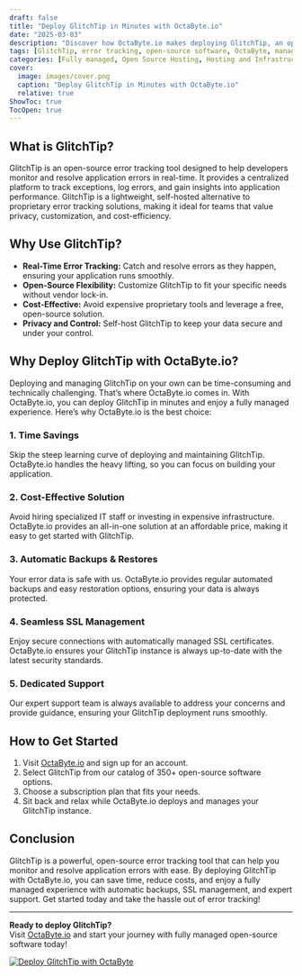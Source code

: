 ```yaml
---
draft: false
title: "Deploy GlitchTip in Minutes with OctaByte.io"
date: "2025-03-03"
description: "Discover how OctaByte.io makes deploying GlitchTip, an open-source error tracking tool, effortless and hassle-free. Save time, reduce costs, and enjoy fully managed services with automatic backups, SSL management, and expert support."
tags: [GlitchTip, error tracking, open-source software, OctaByte, managed services, deploy GlitchTip, error monitoring, cost-effective, automatic backups, SSL management, open-source deployment]
categories: [Fully managed, Open Source Hosting, Hosting and Infrastructure, Monitoring]
cover:
  image: images/cover.png
  caption: "Deploy GlitchTip in Minutes with OctaByte.io"
  relative: true
ShowToc: true
TocOpen: true
---
```



## What is GlitchTip?

GlitchTip is an open-source error tracking tool designed to help developers monitor and resolve application errors in real-time. It provides a centralized platform to track exceptions, log errors, and gain insights into application performance. GlitchTip is a lightweight, self-hosted alternative to proprietary error tracking solutions, making it ideal for teams that value privacy, customization, and cost-efficiency.

## Why Use GlitchTip?

- **Real-Time Error Tracking:** Catch and resolve errors as they happen, ensuring your application runs smoothly.
- **Open-Source Flexibility:** Customize GlitchTip to fit your specific needs without vendor lock-in.
- **Cost-Effective:** Avoid expensive proprietary tools and leverage a free, open-source solution.
- **Privacy and Control:** Self-host GlitchTip to keep your data secure and under your control.

## Why Deploy GlitchTip with OctaByte.io?

Deploying and managing GlitchTip on your own can be time-consuming and technically challenging. That’s where OctaByte.io comes in. With OctaByte.io, you can deploy GlitchTip in minutes and enjoy a fully managed experience. Here’s why OctaByte.io is the best choice:

### 1. **Time Savings**
Skip the steep learning curve of deploying and maintaining GlitchTip. OctaByte.io handles the heavy lifting, so you can focus on building your application.

### 2. **Cost-Effective Solution**
Avoid hiring specialized IT staff or investing in expensive infrastructure. OctaByte.io provides an all-in-one solution at an affordable price, making it easy to get started with GlitchTip.

### 3. **Automatic Backups & Restores**
Your error data is safe with us. OctaByte.io provides regular automated backups and easy restoration options, ensuring your data is always protected.

### 4. **Seamless SSL Management**
Enjoy secure connections with automatically managed SSL certificates. OctaByte.io ensures your GlitchTip instance is always up-to-date with the latest security standards.

### 5. **Dedicated Support**
Our expert support team is always available to address your concerns and provide guidance, ensuring your GlitchTip deployment runs smoothly.

## How to Get Started

1. Visit [OctaByte.io](https://octabyte.io) and sign up for an account.
2. Select GlitchTip from our catalog of 350+ open-source software options.
3. Choose a subscription plan that fits your needs.
4. Sit back and relax while OctaByte.io deploys and manages your GlitchTip instance.

## Conclusion

GlitchTip is a powerful, open-source error tracking tool that can help you monitor and resolve application errors with ease. By deploying GlitchTip with OctaByte.io, you can save time, reduce costs, and enjoy a fully managed experience with automatic backups, SSL management, and expert support. Get started today and take the hassle out of error tracking!

---

**Ready to deploy GlitchTip?**  
Visit [OctaByte.io](https://octabyte.io) and start your journey with fully managed open-source software today!

[![Deploy GlitchTip with OctaByte](/images/deploy-on-octabyte.png)](https://octabyte.io/fully-managed-open-source-services/hosting-and-infrastructure/monitoring/glitchtip)